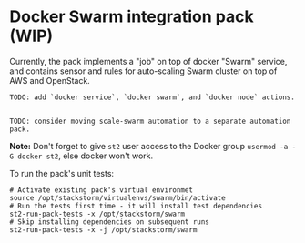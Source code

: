# Docker Swarm integration pack (WIP)

Currently, the pack implements a "job" on top of docker "Swarm" service,
and contains sensor and rules for auto-scaling Swarm cluster
on top of AWS and OpenStack.

    TODO: add `docker service`, `docker swarm`, and `docker node` actions.


    TODO: consider moving scale-swarm automation to a separate automation pack.

**Note:** Don't forget to give `st2` user access to the Docker group `usermod -a -G docker st2`,
else docker won't work.

To run the pack's unit tests:

```
# Activate existing pack's virtual environmet
source /opt/stackstorm/virtualenvs/swarm/bin/activate
# Run the tests first time - it will install test dependencies
st2-run-pack-tests -x /opt/stackstorm/swarm
# Skip installing dependencies on subsequent runs
st2-run-pack-tests -x -j /opt/stackstorm/swarm
```
